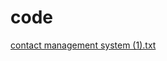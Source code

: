 # code  

[contact management system (1).txt](https://github.com/Kartikborkar/M1_ProjectType_Goal/files/7590568/contact.management.system.1.txt)

